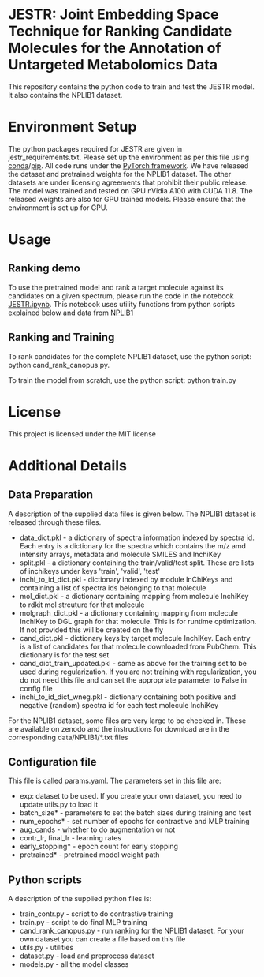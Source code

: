 # **JESTR: Joint Embedding Space Technique for Ranking Candidate Molecules for the Annotation of Untargeted Metabolomics Data**

This repository contains the python code to train and test the JESTR model. It also contains the NPLIB1 dataset.

# **Environment Setup**
The python packages required for JESTR are given in jestr_requirements.txt. Please set up the environment as per this file using [conda](http://docs.condi.ioen/latest/)/[pip](https://pip.pypa.io/en/stable/cli/pip_install/).
All code runs under the [PyTorch framework](https://pytorch.org).
We have released the dataset and pretrained weights for the NPLIB1 dataset. The other datasets are under licensing agreements that prohibit their public
release. The model was trained and tested on GPU nVidia A100 with CUDA 11.8. The released weights are also for GPU trained models. Please ensure that the environment is set up for GPU.

# **Usage**
## **Ranking demo**
To use the pretrained model and rank a target molecule against its candidates on a given spectrum, please run the code in the notebook [JESTR.ipynb](https://github.com/HassounLab/JESTR1/blob/main/JESTR.ipynb). This notebook uses utility functions from python scripts explained below and data from [NPLIB1](https://github.com/HassounLab/JESTR1/tree/main/data/NPLIB1)

## **Ranking and Training**
To rank candidates for the complete NPLIB1 dataset, use the python script: python cand_rank_canopus.py.

To train the model from scratch, use the python script: python train.py

# **License**
This project is licensed under the MIT license

# **Additional Details**
## **Data Preparation**
A description of the supplied data files is given below. The NPLIB1 dataset is released through these files.

- data_dict.pkl - a dictionary of spectra information indexed by spectra id. Each entry is a dictionary for the spectra which contains the m/z amd intensity arrays, metadata and molecule SMILES and InchiKey
- split.pkl - a dictionary containing the train/valid/test split. These are lists of inchikeys under keys 'train', 'valid', 'test'
- inchi_to_id_dict.pkl - dictionary indexed by module InChiKeys and containing a list of spectra ids belonging to that molecule
- mol_dict.pkl - a dictionary containing mapping from molecule InchiKey to rdkit mol strcuture for that molecule
- molgraph_dict.pkl - a dictionary containing mapping from molecule InchiKey to DGL graph for that molecule. This is for runtime optimization. If not provided this will be created on the fly
- cand_dict.pkl - dictionary keys by target molecule InchiKey. Each entry is a list of candidates for that molecule downloaded from PubChem. This dictionary is for the test set
- cand_dict_train_updated.pkl - same as above for the training set to be used during regularization. If you are not training with regularization, you do not need this file and can set the appropriate parameter to False in config file
- inchi_to_id_dict_wneg.pkl - dictionary containing both positive and negative (random) spectra id for each test molecule InchiKey

For the NPLIB1 dataset, some files are very large to be checked in. These are available on zenodo and the instructions for download are in the corresponding data/NPLIB1/*.txt files

## **Configuration file**

This file is called params.yaml. The parameters set in this file are:
- exp: dataset to be used. If you create your own dataset, you need to update utils.py to load it
- batch_size* - parameters to set the batch sizes during training and test
- num_epochs* - set number of epochs for contrastive and MLP training
- aug_cands - whether to do augmentation or not
- contr_lr, final_lr - learning rates
- early_stopping* - epoch count for early stopping
- pretrained* - pretrained model weight path

## **Python scripts**
A description of the supplied python files is:
- train_contr.py - script to do contrastive training
- train.py - script to do final MLP training
- cand_rank_canopus.py - run ranking for the NPLIB1 dataset. For your own dataset you can create a file based on this file
- utils.py - utilities
- dataset.py - load and preprocess dataset
- models.py - all the model classes

